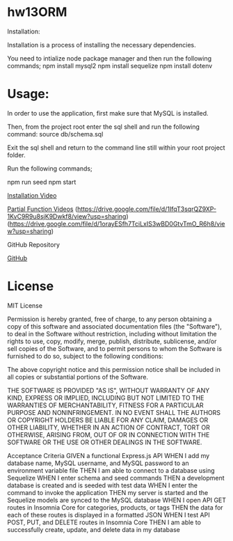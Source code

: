 # hw13ORM

Installation:


Installation is a process of installing the necessary dependencies. 

You need to intialize node package manager and then run the following commands;
npm install mysql2
npm install sequelize
npm install dotenv

# Usage:

In order to use the application, first make sure that MySQL is installed.

Then, from the project root enter the sql shell and run the following command:
source db/schema.sql

Exit the sql shell and return to the command line still within your root project folder.

Run the following commands;


npm run seed
npm start


[Installation Video](https://drive.google.com/file/d/1V_DYr82X9TXGvbtI05JhVyJIaGlOK7jn/view?usp=sharing)

[Partial Function Videos](https://drive.google.com/file/d/1SJwz1qVIlO1DjCpDm2PwWx2rMtk29AJg/view?usp=sharing)
			(https://drive.google.com/file/d/1IfqT3sqrQZ9XP-1KvC9R9u8sjK9Dwkf8/view?usp=sharing)
			(https://drive.google.com/file/d/1orayESfh7TciLxIS3wBD0GtvTmO_R6h8/view?usp=sharing)

GitHub Repository

[GitHub](https://github.com/Elipticblock5/hw13ORM)


# License
MIT License


Permission is hereby granted, free of charge, to any person obtaining a copy of this software and associated documentation files (the "Software"), to deal in the Software without restriction, including without limitation the rights to use, copy, modify, merge, publish, distribute, sublicense, and/or sell copies of the Software, and to permit persons to whom the Software is furnished to do so, subject to the following conditions:

The above copyright notice and this permission notice shall be included in all copies or substantial portions of the Software.

THE SOFTWARE IS PROVIDED "AS IS", WITHOUT WARRANTY OF ANY KIND, EXPRESS OR IMPLIED, INCLUDING BUT NOT LIMITED TO THE WARRANTIES OF MERCHANTABILITY, FITNESS FOR A PARTICULAR PURPOSE AND NONINFRINGEMENT. IN NO EVENT SHALL THE AUTHORS OR COPYRIGHT HOLDERS BE LIABLE FOR ANY CLAIM, DAMAGES OR OTHER LIABILITY, WHETHER IN AN ACTION OF CONTRACT, TORT OR OTHERWISE, ARISING FROM, OUT OF OR IN CONNECTION WITH THE SOFTWARE OR THE USE OR OTHER DEALINGS IN THE SOFTWARE.
			



Acceptance Criteria
GIVEN a functional Express.js API
WHEN I add my database name, MySQL username, and MySQL password to an environment variable file
THEN I am able to connect to a database using Sequelize
WHEN I enter schema and seed commands
THEN a development database is created and is seeded with test data
WHEN I enter the command to invoke the application
THEN my server is started and the Sequelize models are synced to the MySQL database
WHEN I open API GET routes in Insomnia Core for categories, products, or tags
THEN the data for each of these routes is displayed in a formatted JSON
WHEN I test API POST, PUT, and DELETE routes in Insomnia Core
THEN I am able to successfully create, update, and delete data in my database